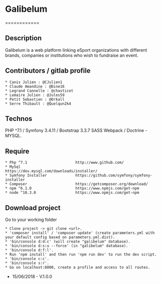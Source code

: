 # Galibelum
============

## Description

Galibelum is a web platform linking eSport organizations with different brands, companies or institutions who wish to fundraise an event.


## Contributors / gitlab profile

    * Canis Julien : @CJulien1
    * Claude Amandine : @Dine16
    * Legrand Cannelle : @chasticot
    * Lemaire Julien : @Jules59
    * Petit Sebastien : @Orkall
    * Serre Thibault : @Quelqun2k4

## Technos

PHP ^7.1 / Symfony 3.4.11 / Bootstrap 3.3.7 SASS Webpack / Doctrine - MYSQL.


## Require
    
    * Php ^7.1                      http://www.github.com/
    * MySql                         https://dev.mysql.com/downloads/installer/
    * Symfony Installer             https://github.com/symfony/symfony-installer
    * Composer                      https://getcomposer.org/download/
    * npm ^6.1.0                    https://www.npmjs.com/get-npm
    * node ^10.3.0                  https://www.npmjs.com/get-npm

## Download project

Go to your working folder

    * Clone project -> git clone <url>.
    * 'composer install' / 'composer update' (create parameters.yml with your default config based on parameters.yml.dist).
    * 'bin/console d:d:c' (will create "galibelum" database).
    * 'bin/console d:s:u --force' (in "galibelum" database).
    * 'bin/console d:f:l'.
    * Run 'npm install' and then run 'npm run dev' to run the dev script.
    * 'bin/console c:c'.
    * 'bin/console s:r'.
    * Go on localhost:8000, create a profile and access to all routes.


- 15/06/2018 - V.1.0.0